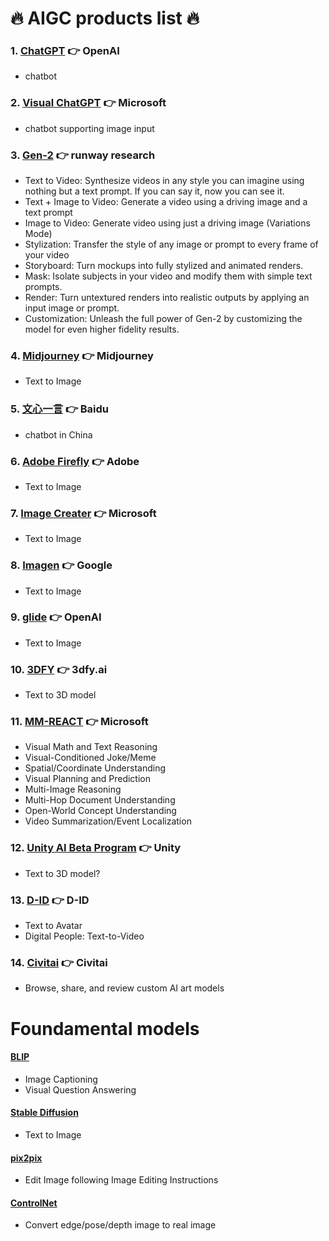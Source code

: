 # 🔥 AIGC products list 🔥

### 1. [ChatGPT](https://chat.openai.com/) 👉 OpenAI
* chatbot

### 2. [Visual ChatGPT](https://huggingface.co/spaces/microsoft/visual_chatgpt) 👉 Microsoft
* chatbot supporting image input

### 3. [Gen-2](https://research.runwayml.com/gen2) 👉 runway research
* Text to Video: Synthesize videos in any style you can imagine using nothing but a text prompt. If you can say it, now you can see it.
* Text + Image to Video: Generate a video using a driving image and a text prompt
* Image to Video: Generate video using just a driving image (Variations Mode)
* Stylization: Transfer the style of any image or prompt to every frame of your video
* Storyboard: Turn mockups into fully stylized and animated renders.
* Mask: Isolate subjects in your video and modify them with simple text prompts.
* Render: Turn untextured renders into realistic outputs by applying an input image or prompt.
* Customization: Unleash the full power of Gen-2 by customizing the model for even higher fidelity results.


### 4. [Midjourney](https://www.midjourney.com/) 👉 Midjourney
* Text to Image

### 5. [文心一言](https://yiyan.baidu.com/) 👉 Baidu
* chatbot in China

### 6. [Adobe Firefly](https://firefly.adobe.com/) 👉 Adobe
* Text to Image

### 7. [Image Creater](https://www.bing.com/create) 👉 Microsoft
* Text to Image

### 8. [Imagen](https://imagen.research.google/) 👉 Google
* Text to Image

### 9. [glide](https://github.com/openai/glide-text2im) 👉 OpenAI
* Text to Image

### 10. [3DFY](https://3dfy.ai/) 👉 3dfy.ai
* Text to 3D model

### 11. [MM-REACT](https://github.com/microsoft/MM-REACT) 👉 Microsoft
* Visual Math and Text Reasoning
* Visual-Conditioned Joke/Meme
* Spatial/Coordinate Understanding
* Visual Planning and Prediction
* Multi-Image Reasoning
* Multi-Hop Document Understanding
* Open-World Concept Understanding
* Video Summarization/Event Localization

### 12. [Unity AI Beta Program](https://create.unity.com/ai-beta) 👉 Unity
* Text to 3D model?

### 13. [D-ID](https://www.d-id.com/) 👉 D-ID
* Text to Avatar
* Digital People: Text-to-Video

### 14. [Civitai](https://civitai.com/) 👉 Civitai
* Browse, share, and review custom AI art models


# Foundamental models

#### [BLIP](https://huggingface.co/spaces/Salesforce/BLIP)
* Image Captioning
* Visual Question Answering

#### [Stable Diffusion](https://huggingface.co/stabilityai/stable-diffusion-2)
* Text to Image

#### [pix2pix](https://huggingface.co/spaces/timbrooks/instruct-pix2pix)
* Edit Image following Image Editing Instructions


#### [ControlNet](https://github.com/lllyasviel/ControlNet)
* Convert edge/pose/depth image to real image
